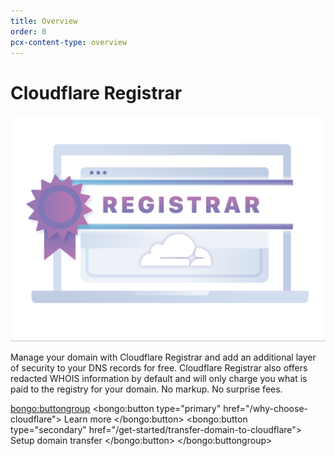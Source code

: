 ```yaml
---
title: Overview
order: 0
pcx-content-type: overview
---
```


# Cloudflare Registrar

![Registrar Logo](./static/registrar-color-logo.png)

Manage your domain with Cloudflare Registrar and add an additional layer of security to your DNS records for free. Cloudflare Registrar also offers redacted WHOIS information by default and will only charge you what is paid to the registry for your domain. No markup. No surprise fees.

<bongo:buttongroup>
  <bongo:button type="primary" href="/why-choose-cloudflare">
    Learn more
  </bongo:button>
  <bongo:button type="secondary" href="/get-started/transfer-domain-to-cloudflare">
    Setup domain transfer
  </bongo:button>
</bongo:buttongroup>
